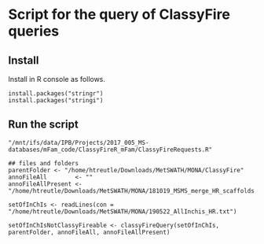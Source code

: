 
# Script for the query of ClassyFire queries

## Install

Install in R console as follows.
```
install.packages("stringr")
install.packages("stringi")
```

## Run the script

```
"/mnt/ifs/data/IPB/Projects/2017_005_MS-databases/mFam_code/ClassyFireR_mFam/ClassyFireRequests.R"

## files and folders
parentFolder <- "/home/htreutle/Downloads/MetSWATH/MONA/ClassyFire"
annoFileAll        <- ""
annoFileAllPresent <- "/home/htreutle/Downloads/MetSWATH/MONA/181019_MSMS_merge_HR_scaffolds.tsv"

setOfInChIs <- readLines(con = "/home/htreutle/Downloads/MetSWATH/MONA/190522_AllInchis_HR.txt")

setOfInChIsNotClassyFireable <- classyFireQuery(setOfInChIs, parentFolder, annoFileAll, annoFileAllPresent)

```
